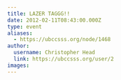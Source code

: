 ```yaml
---
title: LAZER TAGGG!! 
date: 2012-02-11T08:43:00.000Z
type: event
aliases:
  - https://ubccsss.org/node/1468
author:
  username: Christopher Head
  link: https://ubccsss.org/user/2
images:
---
```


